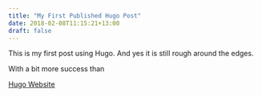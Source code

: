 ```yaml
---
title: "My First Published Hugo Post"
date: 2018-02-08T11:15:21+13:00
draft: false
---
```

This is my first post using Hugo.  And yes it is still rough around the edges.

With a bit more success than 

[Hugo Website](https://gohugo.io/getting-started)


